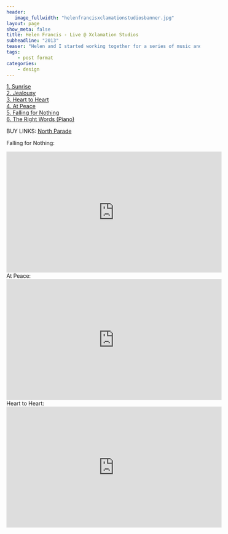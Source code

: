 ```yaml
---
header:
   image_fullwidth: "helenfrancisxclamationstudiosbanner.jpg"
layout: page
show_meta: false
title: Helen Francis - Live @ Xclamation Studios
subheadline: "2013"
teaser: "Helen and I started working together for a series of music and interview sessions that never really got off the ground, but it did yeild a set of beautiful recordings. Although they were only meant to be a live session, we were so pleased with the results, Helen decided to release them on a 6 track E.P. with some of the most beautiful artwork by Toni Hankinson. Helen's released some really beautiful music since too, check out the buy links to her new record 'North Parade'."  </a>
tags:
    - post format
categories:
    - design 
---
```

<!--more-->
 <a href="https://www.youtube.com/watch?v=eUIo78v-QIk">1. Sunrise</a><br>
 <a href="https://www.youtube.com/watch?v=Irf0W6K68gM">2. Jealousy</a><br>
 <a href="https://www.youtube.com/watch?v=qFc5_7Ay3hM">3. Heart to Heart</a><br>
 <a href="https://www.youtube.com/watch?v=dqDW8QYpqYs">4. At Peace</a><br>
 <a href="https://www.youtube.com/watch?v=Oh6C37dwF4s">5. Falling for Nothing</a><br>
 <a href="https://www.youtube.com/watch?v=lbaeOByOH6M">6. The Right Words (Piano)</a><br>
 
BUY LINKS:
   <a href="https://helenfrancis.bandcamp.com/">North Parade</a><br>
      
Falling for Nothing:<br>
  <iframe width="560" height="315" src="https://www.youtube.com/embed/Oh6C37dwF4s" frameborder="0" allowfullscreen></iframe><br> 
At Peace:<br>
  <iframe width="560" height="315" src="https://www.youtube.com/embed/dqDW8QYpqYs" frameborder="0" allowfullscreen></iframe><br> 
Heart to Heart:<br>
  <iframe width="560" height="315" src="https://www.youtube.com/embed/qFc5_7Ay3hM" frameborder="0" allowfullscreen></iframe><br> 
